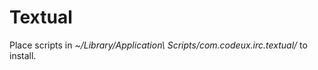 Textual
=======

Place scripts in *~/Library/Application\ Scripts/com.codeux.irc.textual/* to install.
